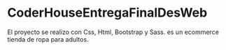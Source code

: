 # CoderHouseEntregaFinalDesWeb
El proyecto se realizo con Css, Html, Bootstrap y Sass. es un ecommerce tienda de ropa para adultos.
